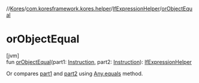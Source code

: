 //[Kores](../../../index.md)/[com.koresframework.kores.helper](../index.md)/[IfExpressionHelper](index.md)/[orObjectEqual](or-object-equal.md)

# orObjectEqual

[jvm]\
fun [orObjectEqual](or-object-equal.md)(part1: [Instruction](../../com.koresframework.kores/-instruction/index.md), part2: [Instruction](../../com.koresframework.kores/-instruction/index.md)): [IfExpressionHelper](index.md)

Or compares [part1](or-object-equal.md) and [part2](or-object-equal.md) using [Any.equals](https://kotlinlang.org/api/latest/jvm/stdlib/kotlin/-any/equals.html) method.
